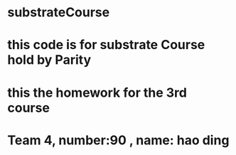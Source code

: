 # substrateCourse
# this code is for substrate Course hold by Parity
# this the homework for the 3rd course
# Team 4, number:90 , name: hao ding
